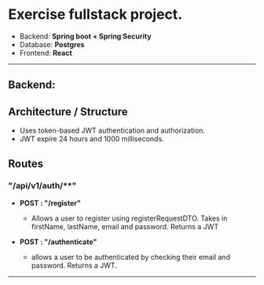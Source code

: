 # Exercise fullstack project.
- Backend: **Spring boot + Spring Security**
- Database: **Postgres**
- Frontend: **React**

---

## Backend:

## Architecture / Structure
- Uses token-based JWT authentication and authorization.
- JWT expire 24 hours and 1000 milliseconds.

## Routes
### "/api/v1/auth/**" 

  - **POST : "/register"**
    - Allows a user to register using registerRequestDTO. Takes in firstName, lastName, email and password. Returns a JWT

  - **POST : "/authenticate"**
    - allows a user to be authenticated by checking their email and password. Returns a JWT.
---

